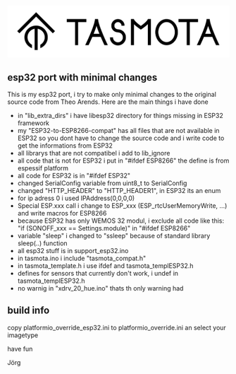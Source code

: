 ![Tasmota logo](/tools/logo/TASMOTA_FullLogo_Vector.svg)

## esp32 port with minimal changes
This is my esp32 port, i try to make only minimal changes to the original
source code from Theo Arends.
Here are the main things i have done 

- in "lib_extra_dirs" i have libesp32 directory for things missing in ESP32 framework
- my "ESP32-to-ESP8266-compat" has all files that are not available in ESP32
  so you dont have to change the source code and i write code to get the informations from ESP32
- all librarys that are not compatibel i add to lib_ignore
- all code that is not for ESP32 i put in "#ifdef ESP8266" the define is from espessif platform
- all code for ESP32 is in "#ifdef ESP32"
- changed SerialConfig variable  from uint8_t to SerialConfig
- changed "HTTP_HEADER" to "HTTP_HEADER1", in ESP32 its an enum
- for ip adress 0 i used IPAddress(0,0,0,0)
- Special ESP.xxx call i change to ESP_xxx (ESP_rtcUserMemoryWrite, ...) and write macros for ESP8266
- because ESP32 has only WEMOS 32 modul, i exclude all code like this:
  "if (SONOFF_xxx == Settings.module)" in "#ifdef ESP8266"
- variable "sleep" i changed to "ssleep" because of standard library sleep(..) function
- all esp32 stuff is in support_esp32.ino
- in tasmota.ino i include "tasmota_compat.h"
- in tasmota_template.h i use ifdef and tasmota_templESP32.h
- defines for sensors that currently don't work, i undef in tasmota_templESP32.h
- no warnig in "xdrv_20_hue.ino" thats th only warning had


## build info 
copy platformio_override_esp32.ini to platformio_override.ini an select your imagetype

have fun

Jörg
